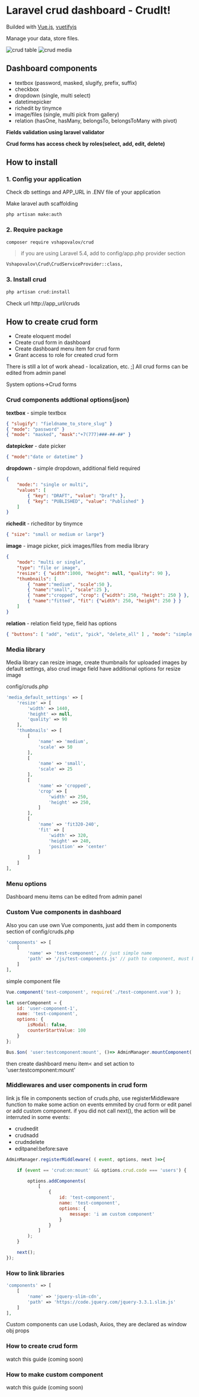 # Laravel crud dashboard - CrudIt!

Builded with <a href="https://vuejs.org" target="_blank">Vue.js</a>, <a href="https://vuetifyjs.com" target="_blank">vuetifyjs</a>

Manage your data, store files.

![crud table](http://teacup.kz/laravel-crud/Screenshot_2.png)
![crud media](http://teacup.kz/laravel-crud/Screenshot_1.png)

## Dashboard components 
  
- textbox (password, masked, slugify, prefix, suffix)
- checkbox
- dropdown (single, multi select)
- datetimepicker 
- richedit by tinymce
- image/files (single, multi pick from gallery)
- relation (hasOne, hasMany, belongsTo, belongsToMany with pivot)

**Fields validation using laravel validator**

**Crud forms has access check by roles(select, add, edit, delete)**

## How to install

### 1. Config your application

Check db settings and APP_URL in .ENV file of your application

Make laravel auth scaffolding
```bash
php artisan make:auth
```

### 2. Require package

```bash
composer require vshapovalov/crud
```

>if you are using Laravel 5.4, add to config/app.php provider section

```bash
Vshapovalov\Crud\CrudServiceProvider::class,
```

### 3. Install crud

```bash
php artisan crud:install
```

Check url http://app_url/cruds

## How to create crud form

- Create eloquent model 
- Create crud form in dashboard
- Create dashboard menu item for crud form 
- Grant access to role for created crud form

There is still a lot of work ahead - localization, etc. ;]
All crud forms can be edited from admin panel

System options->Crud forms

### Crud components addtional options(json)

**textbox** - simple textbox
```json
{ "slugify": "fieldname_to_store_slug" }
{ "mode": "password" }
{ "mode": "masked", "mask":"+7(777)###-##-##" }
```

**datepicker** - date picker
```json
{ "mode":"date or datetime" } 
```
**dropdown** - simple dropdown, additional field required

```json
{
    "mode:": "single or multi", 
    "values": [ 
        { "key": "DRAFT", "value": "Draft" }, 
        { "key": "PUBLISHED", "value": "Published" } 
    ] 
}
```

**richedit** - richeditor by tinymce
```json
{ "size": "small or medium or large"}
```

**image** - image picker, pick images/files from media library 

```json
{
    "mode": "multi or single",
    "type": "file or image",
    "resize": { "width":1000, "height": null, "quality": 90 },
    "thumbnails": [
        { "name":"medium", "scale":50 },
        { "name":"small", "scale":25 },
        { "name":"cropped", "crop": {"width": 250, "height": 250 } },
        { "name":"fitted", "fit": {"width": 250, "height": 250 } }
    ] 
}
```

**relation** - relation field type, field has options
```json
{ "buttons": [ "add", "edit", "pick", "delete_all" ] , "mode": "simple or normal" }
```


### Media library

Media library can resize image, create thumbnails for uploaded images by default settings, also crud image field have additional options for resize image

config/cruds.php
```php
'media_default_settings' => [
    'resize' => [
        'width' => 1440,
        'height' => null,
        'quality' => 90
    ],
    'thumbnails' => [
        [
            'name' => 'medium',
            'scale' => 50
        ],
        [
            'name' => 'small',
            'scale' => 25
        ],
        [
            'name' => 'cropped',
            'crop' => [
                'width' => 250,
                'height' => 250,
            ]
        ],
        [
            'name' => 'fit320-240',
            'fit' => [
                'width' => 320,
                'height' => 240,
                'position' => 'center'
            ]
        ]
    ]
],
```

### Menu options

Dashboard menu items can be edited from admin panel

### Custom Vue components in dashboard

Also you can use own Vue components, just add them in components section of config/cruds.php

```php
'components' => [
    [
        'name' => 'test-component', // just simple name
        'path' => '/js/test-components.js' // path to component, must be absolute
    ]
],
```
 
simple component file

```js
Vue.component('test-component', require('./test-component.vue') );

let userComponent = {
    id: 'user-component-1',
    name: 'test-component',
    options: {
        isModal: false,
        counterStartValue: 100
    }
};

Bus.$on( 'user:testcomponent:mount', ()=> AdminManager.mountComponent( userComponent, true ) );
```
then create dashboard menu item< and set action to 'user:testcomponent:mount'
 
 
### Middlewares and user components in crud form

link js file in components section of cruds.php, use registerMiddleware function to make some action on events emmited by crud form or edit panel or add custom component.
if you did not call next(), the action will be interruted in some events:
       
- crud:on:edit
- crud:on:add
- crud:on:delete
- editpanel:before:save
 
```js
AdminManager.registerMiddleware( ( event, options, next )=>{

    if (event == 'crud:on:mount' && options.crud.code === 'users') {

        options.addComponents(
            [
                {
                    id: 'test-component',
                    name: 'test-component',
                    options: {
                        message: 'i am custom component'
                    }
                }
            ]
        );
    }

    next();
});
```

### How to link libraries

```php
'components' => [
    [
        'name' => 'jquery-slim-cdn', 
        'path' => 'https://code.jquery.com/jquery-3.3.1.slim.js'
    ]
],
```
 
Custom components can use Lodash, Axios, they are declared as window obj props

### How to create crud form

watch this guide (coming soon)

### How to make custom component

watch this guide (coming soon)